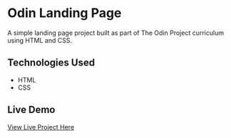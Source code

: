 # Odin Landing Page

A simple landing page project built as part of The Odin Project curriculum using HTML and CSS.


## Technologies Used
- HTML
- CSS

## Live Demo
[View Live Project Here](https://thecoder45674.github.io/simple-landing-page/)

